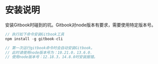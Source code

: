 # 安装说明

安装Gitbook时碰到的坑。Gitbook对node版本有要求，需要使用特定版本号。

```javascript
// 执行如下命令安装Gitbook工具
npm install -g gitbook-cli

// 第一次运行gitbook命令时会自动安装Gitbook。
// 此时请使用node版本号为：10.21.0，13.6.0.
// 使用node版本号：12.18.3，14.8.0时安装报错。

```
